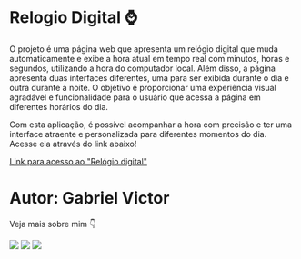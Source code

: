 # Relogio Digital ⌚
O projeto é uma página web que apresenta um relógio digital que muda automaticamente e exibe a hora atual em tempo real com minutos, horas e segundos, utilizando a hora do computador local. Além disso, a página apresenta duas interfaces diferentes, uma para ser exibida durante o dia e outra durante a noite. O objetivo é proporcionar uma experiência visual agradável e funcionalidade para o usuário que acessa a página em diferentes horários do dia. 

Com esta aplicação, é possível acompanhar a hora com precisão e ter uma interface atraente e personalizada para diferentes momentos do dia. Acesse ela através do link abaixo! 

<a href="https://gabrielvictordev.github.io/Relogio-Digital/">Link para acesso ao "Relógio digital"</a>
  
# Autor: Gabriel Victor 

Veja mais sobre mim 👇 

<div> 
  <a href="https://www.instagram.com/gv2074300/" target="_blank"><img src="https://img.shields.io/badge/-Instagram-%23E4405F?style=for-the-badge&logo=instagram&logoColor=white" target="_blank"></a>
 <a href="[https://discord.gg/Gavictor#2360](https://twitter.com/GabrielVictorDV)" target="_blank"><img src="https://img.shields.io/badge/Twitter-1DA1F2?style=for-the-badge&logo=twitter&logoColor=white" target="_blank"></a> 
  <a href="https://www.linkedin.com/in/gabriel-victor-0a5489209/" target="_blank"><img src="https://img.shields.io/badge/-LinkedIn-%230077B5?style=for-the-badge&logo=linkedin&logoColor=white" target="_blank"></a>  
</div>
